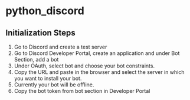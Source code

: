 # python_discord

## Initialization Steps
1. Go to Discord and create a test server 
2. Go to Discord Developer Portal, create an application and under Bot Section, add a bot 
3. Under OAuth, select bot and choose your bot constraints. 
4. Copy the URL and paste in the browser and select the server in which you want to install your bot. 
5. Currently your bot will be offline.
6. Copy the bot token from bot section in Developer Portal


